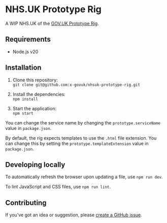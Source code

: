 # NHS.UK Prototype Rig

A WIP NHS.UK of the [GOV.UK Prototype Rig](https://x-govuk.github.io/govuk-prototype-rig/).

## Requirements

* Node.js v20

## Installation

1. Clone this repository:\
`git clone git@github.com:x-govuk/nhsuk-prototype-rig.git`

2. Install the dependencies:\
`npm install`

3. Start the application:\
`npm start`

You can change the service name by changing the `prototype.serviceName` value in `package.json`.

By default, the rig expects templates to use the `.html` file extension. You can change this by setting the `prototype.templateExtension` value in `package.json`.

## Developing locally

To automatically refresh the browser upon updating a file, use `npm run dev`.

To lint JavaScript and CSS files, use `npm run lint`.

## Contributing

If you’ve got an idea or suggestion, please [create a GitHub issue](https://github.com/x-govuk/nhsuk-prototype-rig/issues).
